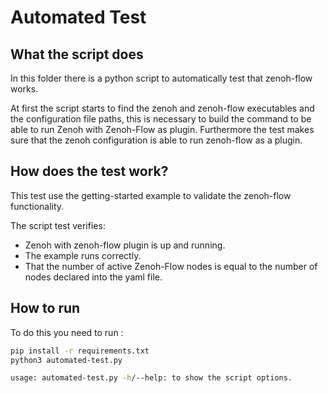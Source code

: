 # Automated Test 
## What the script does
In this folder there is a python script to automatically test that zenoh-flow works.

At first the script starts to find the zenoh and zenoh-flow executables and the configuration file paths, this is necessary to build the command to be able to run Zenoh with Zenoh-Flow as plugin.
Furthermore the test makes sure that the zenoh configuration is able to run zenoh-flow as a plugin.

## How does the test work?
This test use the getting-started example to validate the zenoh-flow functionality. 

The script test verifies:
- Zenoh with zenoh-flow plugin is up and running.
- The example runs correctly.
- That the number of active Zenoh-Flow nodes is equal to the number of nodes declared into the yaml file.

## How to run
To do this you need to run :
```bash
pip install -r requirements.txt
python3 automated-test.py  
```

```bash
usage: automated-test.py -h/--help: to show the script options.
```